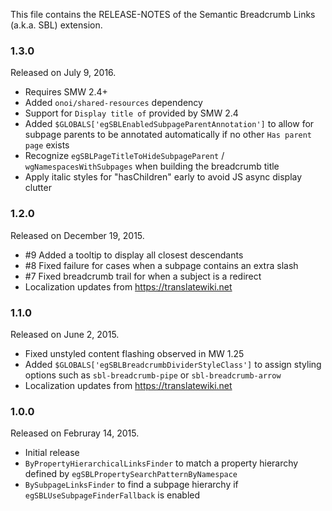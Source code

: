 This file contains the RELEASE-NOTES of the Semantic Breadcrumb Links (a.k.a. SBL) extension.

### 1.3.0

Released on July 9, 2016.

* Requires SMW 2.4+
* Added `onoi/shared-resources` dependency
* Support for `Display title of` provided by SMW 2.4
* Added `$GLOBALS['egSBLEnabledSubpageParentAnnotation']` to allow for subpage
  parents to be annotated automatically if no other `Has parent page` exists
* Recognize `egSBLPageTitleToHideSubpageParent` / `wgNamespacesWithSubpages`
  when building the breadcrumb title
* Apply italic styles for "hasChildren" early to avoid JS async display clutter

### 1.2.0

Released on December 19, 2015.

* #9 Added a tooltip to display all closest descendants
* #8 Fixed failure for cases when a subpage contains an extra slash
* #7 Fixed breadcrumb trail for when a subject is a redirect
* Localization updates from https://translatewiki.net

### 1.1.0

Released on June 2, 2015.

* Fixed unstyled content flashing observed in MW 1.25
* Added `$GLOBALS['egSBLBreadcrumbDividerStyleClass']` to assign styling options such as `sbl-breadcrumb-pipe` or `sbl-breadcrumb-arrow`
* Localization updates from https://translatewiki.net

### 1.0.0

Released on Februray 14, 2015.

* Initial release
* `ByPropertyHierarchicalLinksFinder` to match a property hierarchy defined by `egSBLPropertySearchPatternByNamespace`
* `BySubpageLinksFinder` to find a subpage hierarchy if `egSBLUseSubpageFinderFallback` is enabled
